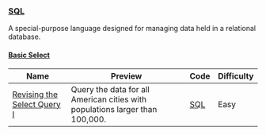 ### [SQL](https://www.hackerrank.com/domains/sql)
A special-purpose language designed for managing data held in a relational database.

#### [Basic Select](https://www.hackerrank.com/domains/sql/select)

Name | Preview | Code | Difficulty
---- | ------- | ---- | ----------
[Revising the Select Query I](https://www.hackerrank.com/challenges/revising-the-select-query)|Query the data for all American cities with populations larger than 100,000.|[SQL](select/revising-the-select-query.sql)|Easy

